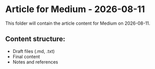 # Article for Medium - 2026-08-11

This folder will contain the article content for Medium on 2026-08-11.

## Content structure:
- Draft files (.md, .txt)
- Final content
- Notes and references
